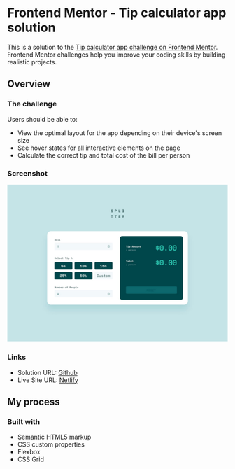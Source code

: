 # Frontend Mentor - Tip calculator app solution

This is a solution to the [Tip calculator app challenge on Frontend Mentor](https://www.frontendmentor.io/challenges/tip-calculator-app-ugJNGbJUX). Frontend Mentor challenges help you improve your coding skills by building realistic projects.

## Overview

### The challenge

Users should be able to:

-   View the optimal layout for the app depending on their device's screen size
-   See hover states for all interactive elements on the page
-   Calculate the correct tip and total cost of the bill per person

### Screenshot

![](./design/desktop-design-empty.jpg)

### Links

-   Solution URL: [Github](https://github.com/adram3l3ch/tip-calculator)
-   Live Site URL: [Netlify](https://adramelech-tip-calculator.netlify.app/)

## My process

### Built with

-   Semantic HTML5 markup
-   CSS custom properties
-   Flexbox
-   CSS Grid
